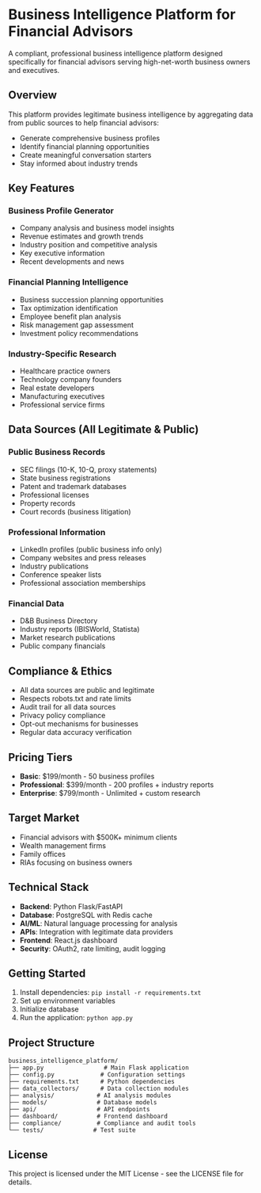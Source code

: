 # Business Intelligence Platform for Financial Advisors

A compliant, professional business intelligence platform designed specifically for financial advisors serving high-net-worth business owners and executives.

## Overview

This platform provides legitimate business intelligence by aggregating data from public sources to help financial advisors:
- Generate comprehensive business profiles
- Identify financial planning opportunities
- Create meaningful conversation starters
- Stay informed about industry trends

## Key Features

### Business Profile Generator
- Company analysis and business model insights
- Revenue estimates and growth trends
- Industry position and competitive analysis
- Key executive information
- Recent developments and news

### Financial Planning Intelligence
- Business succession planning opportunities
- Tax optimization identification
- Employee benefit plan analysis
- Risk management gap assessment
- Investment policy recommendations

### Industry-Specific Research
- Healthcare practice owners
- Technology company founders
- Real estate developers
- Manufacturing executives
- Professional service firms

## Data Sources (All Legitimate & Public)

### Public Business Records
- SEC filings (10-K, 10-Q, proxy statements)
- State business registrations
- Patent and trademark databases
- Professional licenses
- Property records
- Court records (business litigation)

### Professional Information
- LinkedIn profiles (public business info only)
- Company websites and press releases
- Industry publications
- Conference speaker lists
- Professional association memberships

### Financial Data
- D&B Business Directory
- Industry reports (IBISWorld, Statista)
- Market research publications
- Public company financials

## Compliance & Ethics

- All data sources are public and legitimate
- Respects robots.txt and rate limits
- Audit trail for all data sources
- Privacy policy compliance
- Opt-out mechanisms for businesses
- Regular data accuracy verification

## Pricing Tiers

- **Basic**: $199/month - 50 business profiles
- **Professional**: $399/month - 200 profiles + industry reports
- **Enterprise**: $799/month - Unlimited + custom research

## Target Market

- Financial advisors with $500K+ minimum clients
- Wealth management firms
- Family offices
- RIAs focusing on business owners

## Technical Stack

- **Backend**: Python Flask/FastAPI
- **Database**: PostgreSQL with Redis cache
- **AI/ML**: Natural language processing for analysis
- **APIs**: Integration with legitimate data providers
- **Frontend**: React.js dashboard
- **Security**: OAuth2, rate limiting, audit logging

## Getting Started

1. Install dependencies: `pip install -r requirements.txt`
2. Set up environment variables
3. Initialize database
4. Run the application: `python app.py`

## Project Structure

```
business_intelligence_platform/
├── app.py                 # Main Flask application
├── config.py             # Configuration settings
├── requirements.txt      # Python dependencies
├── data_collectors/      # Data collection modules
├── analysis/            # AI analysis modules
├── models/              # Database models
├── api/                 # API endpoints
├── dashboard/           # Frontend dashboard
├── compliance/          # Compliance and audit tools
└── tests/              # Test suite
```

## License

This project is licensed under the MIT License - see the LICENSE file for details. 
